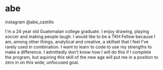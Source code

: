 # abe

instagram @abe_castillo

I'm a 24 year old Guatemalan college graduate. I enjoy drawing, playing soccer and making people laugh. I would like to be a TKH Fellow
because I am, among other things, analytical and creative, a skillset that I feel I've rarely used in combination. I want to learn to
code to use my strengths to make a difference. I admittedly don't know how I will do this if I complete the program, but aquiring this
skill of the new age will put me in a position to zero in on this wide, unfocused goal.
